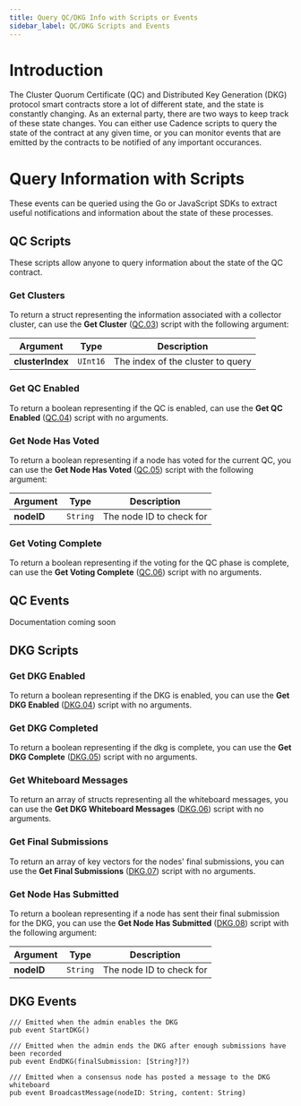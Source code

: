 ```yaml
---
title: Query QC/DKG Info with Scripts or Events
sidebar_label: QC/DKG Scripts and Events
---
```


# Introduction

The Cluster Quorum Certificate (QC) and Distributed Key Generation (DKG) protocol smart contracts
store a lot of different state, and the state is constantly changing.
As an external party, there are two ways to keep track of these state changes. 
You can either use Cadence scripts to query the state of the contract at any given time,
or you can monitor events that are emitted by the contracts to be notified of any important occurances.

# Query Information with Scripts

These events can be queried using the Go or JavaScript SDKs to extract useful notifications and information about the
state of these processes.

## QC Scripts

These scripts allow anyone to query information about the state of the QC contract.

### Get Clusters

To return a struct representing the information associated with a collector cluster,
can use the **Get Cluster** ([QC.03](../../build/core-contracts/07-epoch-contract-reference.md#quorum-certificate-transactions-and-scripts)) script with the following argument:

| Argument         | Type     | Description |
|------------------|----------|-------------|
| **clusterIndex** | `UInt16` | The index of the cluster to query |

### Get QC Enabled

To return a boolean representing if the QC is enabled,
can use the **Get QC Enabled** ([QC.04](../../build/core-contracts/07-epoch-contract-reference.md#quorum-certificate-transactions-and-scripts)) script with no arguments.

### Get Node Has Voted

To return a boolean representing if a node has voted for the current QC, you
can use the **Get Node Has Voted** ([QC.05](../../build/core-contracts/07-epoch-contract-reference.md#quorum-certificate-transactions-and-scripts)) script with the following argument:

| Argument         | Type     | Description |
|------------------|----------|-------------|
| **nodeID** | `String` | The node ID to check for |


### Get Voting Complete

To return a boolean representing if the voting for the QC phase is complete,
can use the **Get Voting Complete** ([QC.06](../../build/core-contracts/07-epoch-contract-reference.md#quorum-certificate-transactions-and-scripts)) script with no arguments.

## QC Events

Documentation coming soon

## DKG Scripts

### Get DKG Enabled

To return a boolean representing if the DKG is enabled, you
can use the **Get DKG Enabled** ([DKG.04](../../build/core-contracts/07-epoch-contract-reference.md#dkg-transactions-and-scripts)) script with no arguments.

### Get DKG Completed

To return a boolean representing if the dkg is complete, you
can use the **Get DKG Complete** ([DKG.05](../../build/core-contracts/07-epoch-contract-reference.md#dkg-transactions-and-scripts)) script with no arguments.

### Get Whiteboard Messages

To return an array of structs representing all the whiteboard messages, you
can use the **Get DKG Whiteboard Messages** ([DKG.06](../../build/core-contracts/07-epoch-contract-reference.md#dkg-transactions-and-scripts)) script with no arguments.

### Get Final Submissions

To return an array of key vectors for the nodes' final submissions, you
can use the **Get Final Submissions** ([DKG.07](../../build/core-contracts/07-epoch-contract-reference.md#dkg-transactions-and-scripts)) script with no arguments.

### Get Node Has Submitted

To return a boolean representing if a node has sent their final submission for the DKG, you
can use the **Get Node Has Submitted** ([DKG.08](../../build/core-contracts/07-epoch-contract-reference.md#dkg-transactions-and-scripts)) script with the following argument:

| Argument         | Type     | Description |
|------------------|----------|-------------|
| **nodeID** | `String` | The node ID to check for |

## DKG Events

```cadence
/// Emitted when the admin enables the DKG
pub event StartDKG()

/// Emitted when the admin ends the DKG after enough submissions have been recorded
pub event EndDKG(finalSubmission: [String?]?)

/// Emitted when a consensus node has posted a message to the DKG whiteboard
pub event BroadcastMessage(nodeID: String, content: String)
```